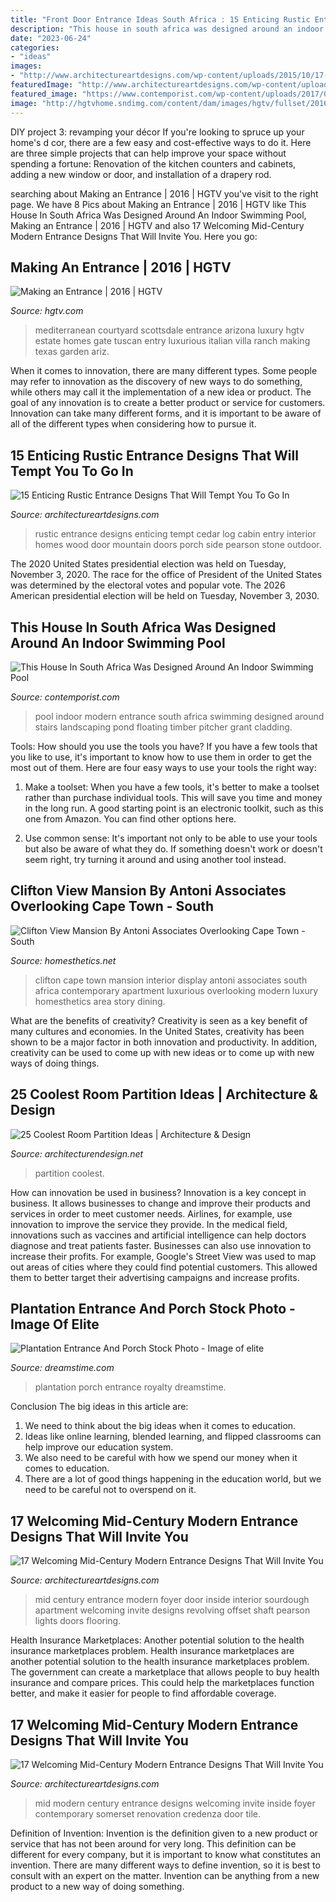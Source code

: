 ```yaml
---
title: "Front Door Entrance Ideas South Africa : 15 Enticing Rustic Entrance Designs That Will Tempt You To Go In"
description: "This house in south africa was designed around an indoor swimming pool"
date: "2023-06-24"
categories:
- "ideas"
images:
- "http://www.architectureartdesigns.com/wp-content/uploads/2015/10/17-Welcoming-Mid-Century-Modern-Entrance-Designs-That-Will-Invite-You-Inside-13.jpg"
featuredImage: "http://www.architectureartdesigns.com/wp-content/uploads/2015/10/17-Welcoming-Mid-Century-Modern-Entrance-Designs-That-Will-Invite-You-Inside-2.jpg"
featured_image: "https://www.contemporist.com/wp-content/uploads/2017/06/modern-house-front-entrance-landscaping-070617-125-03.jpg"
image: "http://hgtvhome.sndimg.com/content/dam/images/hgtv/fullset/2016/4/22/0/HUHH2016-Entrance_Scottsdale-AZ_2.jpg.rend.hgtvcom.616.411.suffix/1461343465227.jpeg"
---
```



DIY project 3: revamping your décor
If you're looking to spruce up your home's d cor, there are a few easy and cost-effective ways to do it. Here are three simple projects that can help improve your space without spending a fortune: Renovation of the kitchen counters and cabinets, adding a new window or door, and installation of a drapery rod.

	

		
searching about Making an Entrance | 2016 | HGTV you've visit to the right page. We have 8 Pics about Making an Entrance | 2016 | HGTV like This House In South Africa Was Designed Around An Indoor Swimming Pool, Making an Entrance | 2016 | HGTV and also 17 Welcoming Mid-Century Modern Entrance Designs That Will Invite You. Here you go:
		
    
## Making An Entrance | 2016 | HGTV

<img loading=lazy src="http://hgtvhome.sndimg.com/content/dam/images/hgtv/fullset/2016/4/22/0/HUHH2016-Entrance_Scottsdale-AZ_2.jpg.rend.hgtvcom.616.411.suffix/1461343465227.jpeg" onerror="this.onerror=null;this.src='https://tse4.mm.bing.net/th?id=OIP.VAkPhpPwqjq3wiYV_ZMyigHaE8&amp;pid=15.1';" alt="Making an Entrance | 2016 | HGTV">

_Source: hgtv.com_

>mediterranean courtyard scottsdale entrance arizona luxury hgtv estate homes gate tuscan entry luxurious italian villa ranch making texas garden ariz. 

	

When it comes to innovation, there are many different types. Some people may refer to innovation as the discovery of new ways to do something, while others may call it the implementation of a new idea or product. The goal of any innovation is to create a better product or service for customers. Innovation can take many different forms, and it is important to be aware of all of the different types when considering how to pursue it.

    
## 15 Enticing Rustic Entrance Designs That Will Tempt You To Go In

<img loading=lazy src="http://www.architectureartdesigns.com/wp-content/uploads/2016/10/15-Enticing-Rustic-Entrance-Designs-That-Will-Tempt-You-To-Go-In-1.jpg" onerror="this.onerror=null;this.src='https://tse2.mm.bing.net/th?id=OIP.ETyQhJoh41kvO3KiuMTQ6QHaLG&amp;pid=15.1';" alt="15 Enticing Rustic Entrance Designs That Will Tempt You To Go In">

_Source: architectureartdesigns.com_

>rustic entrance designs enticing tempt cedar log cabin entry interior homes wood door mountain doors porch side pearson stone outdoor. 

	

The 2020 United States presidential election was held on Tuesday, November 3, 2020. The race for the office of President of the United States was determined by the electoral votes and popular vote. The 2026 American presidential election will be held on Tuesday, November 3, 2030.

    
## This House In South Africa Was Designed Around An Indoor Swimming Pool

<img loading=lazy src="https://www.contemporist.com/wp-content/uploads/2017/06/modern-house-front-entrance-landscaping-070617-125-03.jpg" onerror="this.onerror=null;this.src='https://tse1.mm.bing.net/th?id=OIP.2qdqrQj3Izk9o6UJ5vM1lwHaQI&amp;pid=15.1';" alt="This House In South Africa Was Designed Around An Indoor Swimming Pool">

_Source: contemporist.com_

>pool indoor modern entrance south africa swimming designed around stairs landscaping pond floating timber pitcher grant cladding. 

	

Tools: How should you use the tools you have?
If you have a few tools that you like to use, it's important to know how to use them in order to get the most out of them. Here are four easy ways to use your tools the right way:
1) Make a toolset: When you have a few tools, it's better to make a toolset rather than purchase individual tools. This will save you time and money in the long run. A good starting point is an electronic toolkit, such as this one from Amazon. You can find other options here.

2) Use common sense: It's important not only to be able to use your tools but also be aware of what they do. If something doesn't work or doesn't seem right, try turning it around and using another tool instead.

    
## Clifton View Mansion By Antoni Associates Overlooking Cape Town - South

<img loading=lazy src="https://cdn.homesthetics.net/wp-content/uploads/2013/10/Clifton_View_Mansion_By_Antoni_Associates_Cape_Town_South_Africa_on-homesthetics-home-esthetics-amazing-contemporary-and-modern-masion-8.jpg" onerror="this.onerror=null;this.src='https://tse3.mm.bing.net/th?id=OIP.hQiV-m7TxgLqljGFi3Bu5gHaE7&amp;pid=15.1';" alt="Clifton View Mansion By Antoni Associates Overlooking Cape Town - South">

_Source: homesthetics.net_

>clifton cape town mansion interior display antoni associates south africa contemporary apartment luxurious overlooking modern luxury homesthetics area story dining. 

	

What are the benefits of creativity?
Creativity is seen as a key benefit of many cultures and economies. In the United States, creativity has been shown to be a major factor in both innovation and productivity. In addition, creativity can be used to come up with new ideas or to come up with new ways of doing things.

    
## 25 Coolest Room Partition Ideas | Architecture &amp; Design

<img loading=lazy src="https://cdn.architecturendesign.net/wp-content/uploads/2014/08/1446.jpg" onerror="this.onerror=null;this.src='https://tse2.mm.bing.net/th?id=OIP.6iDV5z49ztLLQfWfhoEl0AHaJV&amp;pid=15.1';" alt="25 Coolest Room Partition Ideas | Architecture &amp; Design">

_Source: architecturendesign.net_

>partition coolest. 

	

How can innovation be used in business?
Innovation is a key concept in business. It allows businesses to change and improve their products and services in order to meet customer needs. Airlines, for example, use innovation to improve the service they provide. In the medical field, innovations such as vaccines and artificial intelligence can help doctors diagnose and treat patients faster. Businesses can also use innovation to increase their profits. For example, Google's Street View was used to map out areas of cities where they could find potential customers. This allowed them to better target their advertising campaigns and increase profits.

    
## Plantation Entrance And Porch Stock Photo - Image Of Elite

<img loading=lazy src="https://thumbs.dreamstime.com/z/plantation-entrance-porch-5286498.jpg" onerror="this.onerror=null;this.src='https://tse1.mm.bing.net/th?id=OIP._CLNCAMqDecWSOdzXep7yAHaKR&amp;pid=15.1';" alt="Plantation Entrance And Porch Stock Photo - Image of elite">

_Source: dreamstime.com_

>plantation porch entrance royalty dreamstime. 

	

Conclusion
The big ideas in this article are:
1. We need to think about the big ideas when it comes to education.
2. Ideas like online learning, blended learning, and flipped classrooms can help improve our education system.
3. We also need to be careful with how we spend our money when it comes to education.
4. There are a lot of good things happening in the education world, but we need to be careful not to overspend on it.

    
## 17 Welcoming Mid-Century Modern Entrance Designs That Will Invite You

<img loading=lazy src="http://www.architectureartdesigns.com/wp-content/uploads/2015/10/17-Welcoming-Mid-Century-Modern-Entrance-Designs-That-Will-Invite-You-Inside-13.jpg" onerror="this.onerror=null;this.src='https://tse1.mm.bing.net/th?id=OIP.a3wSRDio16sWTEvMMYZxLgAAAA&amp;pid=15.1';" alt="17 Welcoming Mid-Century Modern Entrance Designs That Will Invite You">

_Source: architectureartdesigns.com_

>mid century entrance modern foyer door inside interior sourdough apartment welcoming invite designs revolving offset shaft pearson lights doors flooring. 

	

Health Insurance Marketplaces: Another potential solution to the health insurance marketplaces problem.
Health insurance marketplaces are another potential solution to the health insurance marketplaces problem. The government can create a marketplace that allows people to buy health insurance and compare prices. This could help the marketplaces function better, and make it easier for people to find affordable coverage.

    
## 17 Welcoming Mid-Century Modern Entrance Designs That Will Invite You

<img loading=lazy src="http://www.architectureartdesigns.com/wp-content/uploads/2015/10/17-Welcoming-Mid-Century-Modern-Entrance-Designs-That-Will-Invite-You-Inside-2.jpg" onerror="this.onerror=null;this.src='https://tse1.mm.bing.net/th?id=OIP.HlRopWFb9bEWaYfvNnZQ-wHaJO&amp;pid=15.1';" alt="17 Welcoming Mid-Century Modern Entrance Designs That Will Invite You">

_Source: architectureartdesigns.com_

>mid modern century entrance designs welcoming invite inside foyer contemporary somerset renovation credenza door tile. 

	

Definition of Invention:
Invention is the definition given to a new product or service that has not been around for very long. This definition can be different for every company, but it is important to know what constitutes an invention. There are many different ways to define invention, so it is best to consult with an expert on the matter. Invention can be anything from a new product to a new way of doing something.

